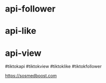 # api-follower
# api-like
# api-view

#tiktokapi #tiktokview #tiktoklike #tiktokfollower

https://sosmedboost.com
